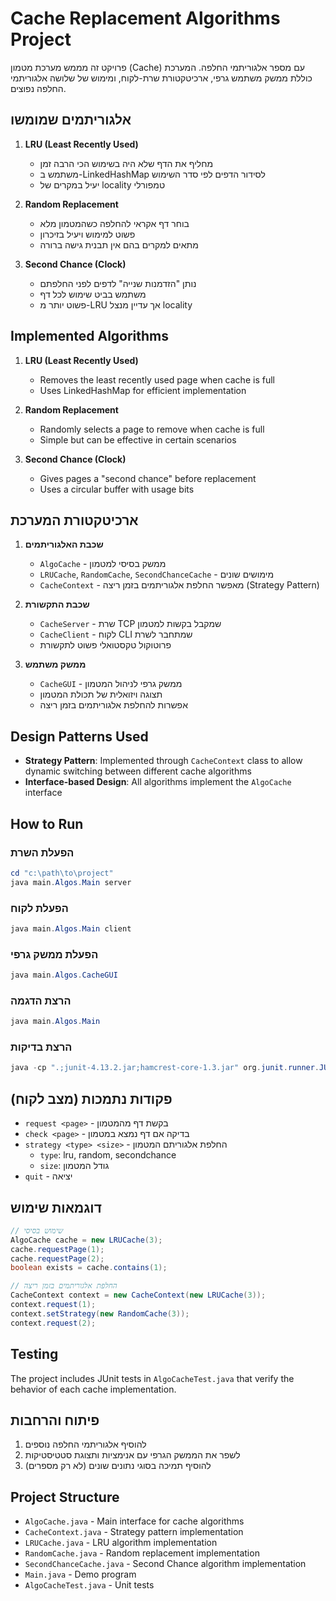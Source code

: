 # Cache Replacement Algorithms Project

פרויקט זה מממש מערכת מטמון (Cache) עם מספר אלגוריתמי החלפה. המערכת כוללת ממשק משתמש גרפי, ארכיטקטורת שרת-לקוח, ומימוש של שלושה אלגוריתמי החלפה נפוצים.

## אלגוריתמים שמומשו

1. **LRU (Least Recently Used)**
   - מחליף את הדף שלא היה בשימוש הכי הרבה זמן
   - משתמש ב-LinkedHashMap לסידור הדפים לפי סדר השימוש
   - יעיל במקרים של locality טמפורלי

2. **Random Replacement**
   - בוחר דף אקראי להחלפה כשהמטמון מלא
   - פשוט למימוש ויעיל בזיכרון
   - מתאים למקרים בהם אין תבנית גישה ברורה

3. **Second Chance (Clock)**
   - נותן "הזדמנות שנייה" לדפים לפני החלפתם
   - משתמש בביט שימוש לכל דף
   - פשוט יותר מ-LRU אך עדיין מנצל locality

## Implemented Algorithms

1. **LRU (Least Recently Used)**
   - Removes the least recently used page when cache is full
   - Uses LinkedHashMap for efficient implementation

2. **Random Replacement**
   - Randomly selects a page to remove when cache is full
   - Simple but can be effective in certain scenarios

3. **Second Chance (Clock)**
   - Gives pages a "second chance" before replacement
   - Uses a circular buffer with usage bits

## ארכיטקטורת המערכת

1. **שכבת האלגוריתמים**
   - `AlgoCache` - ממשק בסיסי למטמון
   - `LRUCache`, `RandomCache`, `SecondChanceCache` - מימושים שונים
   - `CacheContext` - מאפשר החלפת אלגוריתמים בזמן ריצה (Strategy Pattern)

2. **שכבת התקשורת**
   - `CacheServer` - שרת TCP שמקבל בקשות למטמון
   - `CacheClient` - לקוח CLI שמתחבר לשרת
   - פרוטוקול טקסטואלי פשוט לתקשורת

3. **ממשק משתמש**
   - `CacheGUI` - ממשק גרפי לניהול המטמון
   - תצוגה ויזואלית של תכולת המטמון
   - אפשרות להחלפת אלגוריתמים בזמן ריצה

## Design Patterns Used

- **Strategy Pattern**: Implemented through `CacheContext` class to allow dynamic switching between different cache algorithms
- **Interface-based Design**: All algorithms implement the `AlgoCache` interface

## How to Run

### הפעלת השרת
```powershell
cd "c:\path\to\project"
java main.Algos.Main server
```

### הפעלת לקוח
```powershell
java main.Algos.Main client
```

### הפעלת ממשק גרפי
```powershell
java main.Algos.CacheGUI
```

### הרצת הדגמה
```powershell
java main.Algos.Main
```

### הרצת בדיקות
```powershell
java -cp ".;junit-4.13.2.jar;hamcrest-core-1.3.jar" org.junit.runner.JUnitCore AlgoTests.AlgoCacheTest
```

## פקודות נתמכות (מצב לקוח)

- `request <page>` - בקשת דף מהמטמון
- `check <page>` - בדיקה אם דף נמצא במטמון
- `strategy <type> <size>` - החלפת אלגוריתם המטמון
  - `type`: lru, random, secondchance
  - `size`: גודל המטמון
- `quit` - יציאה

## דוגמאות שימוש

```java
// שימוש בסיסי
AlgoCache cache = new LRUCache(3);
cache.requestPage(1);
cache.requestPage(2);
boolean exists = cache.contains(1);

// החלפת אלגוריתמים בזמן ריצה
CacheContext context = new CacheContext(new LRUCache(3));
context.request(1);
context.setStrategy(new RandomCache(3));
context.request(2);
```

## Testing

The project includes JUnit tests in `AlgoCacheTest.java` that verify the behavior of each cache implementation.

## פיתוח והרחבות

1. להוסיף אלגוריתמי החלפה נוספים
2. לשפר את הממשק הגרפי עם אנימציות ותצוגת סטטיסטיקות
3. להוסיף תמיכה בסוגי נתונים שונים (לא רק מספרים)

## Project Structure

- `AlgoCache.java` - Main interface for cache algorithms
- `CacheContext.java` - Strategy pattern implementation
- `LRUCache.java` - LRU algorithm implementation
- `RandomCache.java` - Random replacement implementation
- `SecondChanceCache.java` - Second Chance algorithm implementation
- `Main.java` - Demo program
- `AlgoCacheTest.java` - Unit tests
